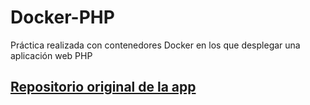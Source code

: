 # Docker-PHP
Práctica realizada con contenedores Docker en los que desplegar una aplicación web PHP

## [Repositorio original de la app](https://github.com/evilnapsis/bookmedik)
